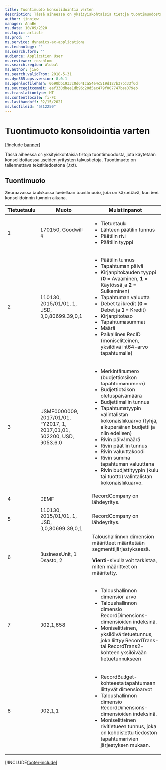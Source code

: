 ```yaml
---
title: Tuontimuoto konsolidointia varten
description: Tässä aiheessa on yksityiskohtaisia tietoja tuontimuodosta, jota käytetään konsolidoitaessa useiden yritysten taloustietoja.
author: jinniew
manager: AnnBe
ms.date: 10/09/2020
ms.topic: article
ms.prod: ''
ms.service: dynamics-ax-applications
ms.technology: ''
ms.search.form: ''
audience: Application User
ms.reviewer: roschlom
ms.search.region: Global
ms.author: jiwo
ms.search.validFrom: 2018-5-31
ms.dyn365.ops.version: 8.0.1
ms.openlocfilehash: 0690bb1933c0d641ca54e4c519d127b37dd33f6d
ms.sourcegitcommit: eaf330dbee1db96c20d5ac479f007747bea079eb
ms.translationtype: HT
ms.contentlocale: fi-FI
ms.lasthandoff: 02/15/2021
ms.locfileid: "5212250"
---
```

# <a name="import-format-for-consolidation"></a>Tuontimuoto konsolidointia varten

[!include [banner](../includes/banner.md)]

Tässä aiheessa on yksityiskohtaisia tietoja tuontimuodosta, jota käytetään konsolidoitaessa useiden yritysten taloustietoja. Tuontimuoto on tallennettava tekstitiedostona (.txt).

## <a name="import-format"></a>Tuontimuoto

Seuraavassa taulukossa luetellaan tuontimuoto, jota on käytettävä, kun teet konsolidoinnin tuonnin aikana.

| Tietuetaulu | Muoto | Muistiinpanot |
|--------------|---------|-------|
| 1            | 170150, Goodwill, 4 | <ul><li>Tietuetaulu</li><li>Lähteen päätilin tunnus</li><li>Päätilin rivi</li><li>Päätilin tyyppi</li></ul> |
| 2            | 110130, 2015/01/01, 1, USD, 0,0,80699.39,0,1 | <ul><li>Päätilin tunnus</li><li>Tapahtuman päivä</li><li>Kirjanpitokauden tyyppi (**0** = Avaaminen, **1** = Käytössä ja **2** = Sulkeminen)</li><li>Tapahtuman valuutta</li><li>Debet tai kredit (**0** = Debet ja **1** = Kredit)</li><li>Kirjanpitotaso</li><li>Tapahtumasummat</li><li>Määrä</li><li>Paikallinen RecID (moniselitteinen, yksilöivä int64-arvo tapahtumalle)</li></ul> |
| 3            | USMF0000009, 2017/01/01, FY2017, 1, 2017,01,01, 602200, USD, 6053.6.0 | <ul><li>Merkintänumero (budjettiotsikon tapahtumanumero)</li><li>Budjettiotsikon oletuspäivämäärä</li><li>Budjettimallin tunnus</li><li>Tapahtumatyypin valintalistan kokonaislukuarvo (tyhjä, alkuperäinen budjetti ja niin edelleen)</li><li>Rivin päivämäärä</li><li>Rivin päätilin tunnus</li><li>Rivin valuuttakoodi</li><li>Rivin summa tapahtuman valuuttana</li><li>Rivin budjettityypin (kulu tai tuotto) valintalistan kokonaislukuarvo.</li></ul> |
| 4            | DEMF | RecordCompany on lähdeyritys. |
| 5            | 110130, 2015/01/01, 1, USD, 0,0,80699.39,0,1 | RecordCompany on lähdeyritys. |
| 6            | BusinessUnit, 1 Osasto, 2 | Taloushallinnon dimension määritteet määritetään segmenttijärjestyksessä.<p>**Vienti**-sivulla voit tarkistaa, miten määritteet on määritetty.</p> |
| 7            | 002,1,658 | <ul><li>Taloushallinnon dimension arvo</li><li>Taloushallinnon dimensio RecordDimensions-dimensioiden indeksinä.</li><li>Moniselitteinen, yksilöivä tietuetunnus, joka liittyy RecordTrans- tai RecordTrans2-kohteen yksilöivään tietuetunnukseen</li></ul> |
| 8            | 002,1,1 | <ul><li>RecordBudget-kohteesta tapahtumaan liittyvät dimensioarvot</li><li>Taloushallinnon dimensio RecordDimensions-dimensioiden indeksinä.</li><li>Moniselitteinen rivitietueen tunnus, joka on kohdistettu tiedoston tapahtumarivien järjestyksen mukaan.</li></ul> |


[!INCLUDE[footer-include](../../includes/footer-banner.md)]